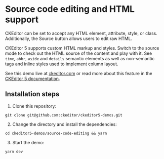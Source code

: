 # Source code editing and HTML support

CKEditor can be set to accept any HTML element, attribute, style, or class. Additionally, the Source button allows users to edit raw HTML.

CKEditor 5 supports custom HTML markup and styles. Switch to the source mode to check out the HTML source of the content and play with it. See `time`, `abbr`, `aside` and `details` semantic elements as well as non-semantic tags and inline styles used to implement column layout.

See this demo live at [ckeditor.com](https://ckeditor.com/ckeditor-5/demo/html-support/) or read more about this feature in the [CKEditor 5 documentation](https://ckeditor.com/docs/ckeditor5/latest/features/general-html-support.html).

## Installation steps

1. Clone this repository:

```shell
git clone git@github.com:ckeditor/ckeditor5-demos.git
```

2. Change the directory and install the dependencies:

```shell
cd ckeditor5-demos/source-code-editing && yarn
```

3. Start the demo:

```shell
yarn dev
```

